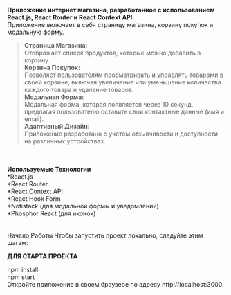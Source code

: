 
**Приложение интернет магазина, разработанное с использованием React.js, React Router и React Context API.** <br>
Приложение включает в себя страницу магазина, корзину покупок и модальную форму.

>**Страница Магазина:** <br>
>Отображает список продуктов, которые можно добавить в корзину.<br>
**Корзина Покупок: <br>**
>Позволяет пользователям просматривать и управлять товарами в своей корзине, включая увеличение или уменьшение количества каждого товара и удаление товаров.<br>
**Модальная Форма:**
><br>Модальная форма, которая появляется через 10 секунд, предлагая пользователю оставить свои контактные данные (имя и email).<br>
**Адаптивный Дизайн:**
><br>Приложение разработано с учетом отзывчивости и доступности на различных устройствах.<br>
<br>
<br>
<b>Используемые Технологии</b><br>
*React.js<br>
*React Router<br>
*React Context API<br>
*React Hook Form<br>
*Notistack (для модальной формы и уведомлений)<br>
*Phosphor React (для иконок)<br>

<br>
<br>
Начало Работы
Чтобы запустить проект локально, следуйте этим шагам:

<strong>ДЛЯ СТАРТА ПРОЕКТА</strong><br>

npm install<br>
npm start<br>
Откройте приложение в своем браузере по адресу http://localhost:3000.
